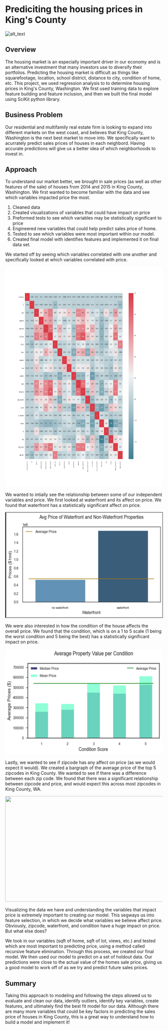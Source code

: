 # Prediciting the housing prices in King's County

![alt_text](https://static1.mansionglobal.com/production/media/article-images/cd824443d93a08dc613bc61adb52e4ae/large_GettyImages-9166149421.jpg?width=1260&height=708)

## Overview

The housing market is an especially important driver in our economy and is an alternative investment that many investors use to diversify their portfolios. Predicting the housing market is difficult as things like squarefootage, location, school district, distance to city, condition of home, etc. This project, we used regression analysis to to determine housing prices in King's County, Washington. We first used training data to explore feature building and feature inclusion, and then we built the final model using SciKit python library.

## Business Problem

Our residential and multifamily real estate firm is looking to expand into different markets on the west coast, and believes that King County, Washington is the next best market to move into. We specifically want to acurrately predict sales prices of houses in each neighbord. Having accurate predictions will give us a better idea of which neighborhoods to invest in.

## Approach 

To understand our market better, we brought in sale prices (as well as other features of the sale) of houses from 2014 and 2015 in King County, Washington. We first wanted to become familiar with the data and see which variables impacted price the most.

1. Cleaned data 
2. Created visualizations of variables that could have impact on price
3. Preformed tests to see which variables may be statistically significant to price
4. Engineered new variables that could help predict sales price of home.
5. Tested to see which variables were most important within our model.
6. Created final model with identifies features and implemented it on final data set.

We started off by seeing which variables correlated with one another and specifically looked at which variables correlated with price.

<p align="center">
 <img width="1100" height="700" src=Images/heatmap.png>
 </p>

We wanted to intially see the relationship between some of our independent variables and price. We first looked at waterfront and its affect on price. We found that waterfront has a statistically significant affect on price.

<p align="center">
 <img width="560" height="336" src=Images/waterfront_bar.png>
 </p>
 
 We were also interested in how the condition of the house affects the overall price. We found that the condition, which is on a 1 to 5 scale (1 being the worst condition and 5 being the best) has a statistically significant impact on price.
 
 <p align="center">
 <img width="560" height="336" src=Images/condition_bar.png>
 </p>

Lastly, we wanted to see if zipcode has any affect on price (as we would expect it would). We created a bargraph of the average price of the top 5 zipcodes in King County. We wanted to see if there was a difference between each zip code. We found that there was a significant relationship between zipcode and price, and would expect this across most zipcodes in King County, WA.

<p align="center">
 <img width="560" height="336" src=Images/top5zipcode_bar.png>
 </p>

Visualizing the data we have and understanding the variables that impact price is extremely important to creating our model. This segways us into feature selection, in which we decide what variables we believe affect price. Obviously, zipcode, waterfront, and condition have a huge impact on price. But what else does? 

We took in our variables (sqft of home, sqft of lot, views, etc.) and tested which are most important to predicting price, using a method called recursive feature elimination. Through this process, we created our final model. We then used our model to predict on a set of holdout data. Our predictions were close to the actual value of the homes sale price, giving us a good model to work off of as we try and predict future sales prices.

## Summary

Taking this approach to modeling and following the steps allowed us to evaluate and clean our data, identify outliers, identify key variables, create features, and ultimately find the best fit model for our data. Although there are many more variables that could be key factors in predicting the sales price of houses in King County, this is a great way to understand how to build a model and implement it!
